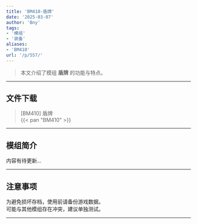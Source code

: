 ```yaml
---
title: 'BM410-盾牌'
date: '2025-03-07'
author: 'Bny'
tags:
- '模组'
- '装备'
aliases:
- 'BM410'
url: '/p/557/'
---
```


> 本文介绍了模组 **盾牌** 的功能与特点。

---

## 文件下载

> [BM410] 盾牌  
{{< pan "BM410" >}}  

---

## 模组简介

>  
内容有待更新...  

---

## 注意事项

>  
为避免损坏存档，使用前请备份游戏数据。  
可能与其他模组存在冲突，建议单独测试。  

---

